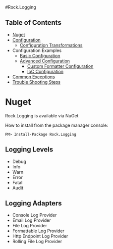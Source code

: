 #Rock.Logging

## Table of Contents
* [Nuget](#nuget)
* [Configuration](#configuration)
  * [Configuration Transformations](#configuration-transformations)
* Configuration Examples
  * [Basic Configuration](docs/BasicConfig.md)
  * [Advanced Configuration](docs/AdvancedConfig.md)
    * [Custom Formatter Configuration](docs/AdvancedConfig.md#Custom-sFormatter-Configuration)
    * [IoC Configuration](docs/AdvancedConfig.md#IoC-Configuration)
* [Common Exceptions](#common-exceptions)
* [Trouble Shooting Steps](#trouble-shooting-steps)

# Nuget
Rock.Logging is available via NuGet

How to install from the package manager console:

```
PM> Install-Package Rock.Logging
```


## Logging Levels

* Debug 
* Info
* Warn
* Error
* Fatal
* Audit

## Logging Adapters
* Console Log Provider
* Email Log Provider
* File Log Provider
* Formattable Log Provider
* Http Endpoint Log Provider
* Rolling File Log Provider



